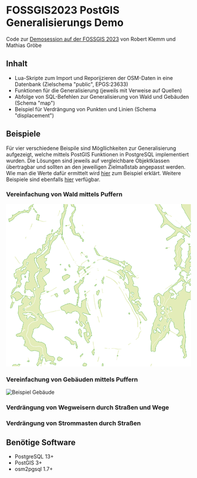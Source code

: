 # FOSSGIS2023 PostGIS Generalisierungs Demo

Code zur [Demosession auf der FOSSGIS 2023](https://pretalx.com/fossgis2023/talk/KNLSJN/) von Robert Klemm und Mathias Gröbe

## Inhalt

 - Lua-Skripte zum Import und Reporijzieren der OSM-Daten in eine Datenbank (Zielschema "public", EPGS:23633)
 - Funktionen für die Generalisierung (jeweils mit Verweise auf Quellen)
 - Abfolge von SQL-Befehlen zur Generalisierung von Wald und Gebäuden (Schema "map")
 - Beispiel für Verdrängung von Punkten und Linien (Schema "displacement")

## Beispiele 

Für vier verschiedene Beispile sind Mögllichkeiten zur Generalisierung aufgezeigt, welche mittels PostGIS Funktionen in PostgreSQL implementiert wurden. Die Lösungen sind jeweils auf vergleichbare Objektklassen übertragbar und sollten an den jeweiligen Zielmaßstab angepasst werden. Wie man die Werte dafür ermittelt wird [hier](https://pretalx.com/fossgis2021/talk/38SRQD/) zum Beispiel erklärt. Weitere Beispiele sind ebenfalls [hier](https://github.com/MathiasGroebe/FOSSGIS2022-PostGIS-Generalisierungs-Demo) verfügbar.
### Vereinfachung von Wald mittels Puffern

![Beispiel Gebäude](img/beispiel_wald.png)

### Vereinfachung von Gebäuden mittels Puffern

![Beispiel Gebäude](img/beispiel_geb%C3%A4ude.png)

### Verdrängung von Wegweisern durch Straßen und Wege

### Verdrängung von Strommasten durch Straßen

## Benötige Software

 - PostgreSQL 13+
 - PostGIS 3+
 - osm2pgsql 1.7+